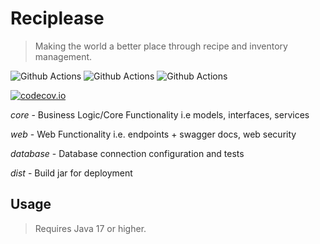 # Reciplease

> Making the world a better place through recipe and inventory management.

![Github Actions](https://github.com/reciplease/reciplease/actions/workflows/codeql-analysis.yml/badge.svg)
![Github Actions](https://github.com/reciplease/reciplease/actions/workflows/test.yml/badge.svg)
![Github Actions](https://github.com/reciplease/reciplease/actions/workflows/deploy.yml/badge.svg)

[![codecov.io](https://codecov.io/gh/reciplease/reciplease/branch/master/graphs/badge.svg?token=lqPQFZZ3K5)](https://codecov.io/gh/reciplease/reciplease?branch=master)

*core* - Business Logic/Core Functionality i.e models, interfaces, services

*web* - Web Functionality i.e. endpoints + swagger docs, web security

*database* - Database connection configuration and tests

*dist* - Build jar for deployment

## Usage

> Requires Java 17 or higher.
